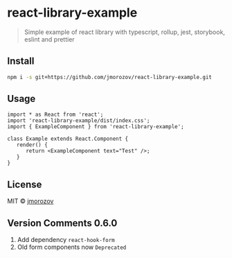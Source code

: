 # react-library-example

> Simple example of react library with typescript, rollup, jest, storybook, eslint and prettier

## Install

```bash
npm i -s git+https://github.com/jmorozov/react-library-example.git
```

## Usage

```tsx
import * as React from 'react';
import 'react-library-example/dist/index.css';
import { ExampleComponent } from 'react-library-example';

class Example extends React.Component {
   render() {
      return <ExampleComponent text="Test" />;
   }
}
```

## License

MIT © [jmorozov](https://github.com/jmorozov)

## Version Comments 0.6.0

1. Add dependency `react-hook-form`
2. Old form components now `Deprecated`

